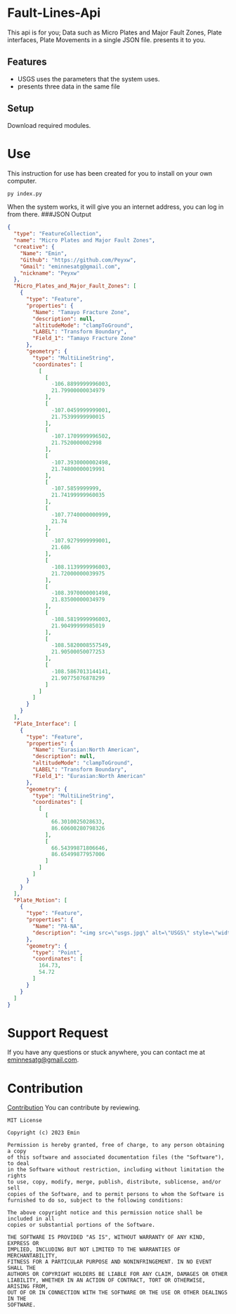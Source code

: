 # Fault-Lines-Api
This api is for you; Data such as Micro Plates and Major Fault Zones, Plate interfaces, Plate Movements in a single JSON file. presents it to you.



## Features
- USGS uses the parameters that the system uses.
- presents three data in the same file


## Setup
Download required modules.
# Use
This instruction for use has been created for you to install on your own computer.
```py
py index.py

```
When the system works, it will give you an internet address, you can log in from there.
###JSON Output
```json
{
  "type": "FeatureCollection",
  "name": "Micro Plates and Major Fault Zones",
  "creative": {
    "Name": "Emin",
    "Github": "https://github.com/Peyxw",
    "Gmail": "eminnesatg@gmail.com",
    "nickname": "Peyxw"
  },
  "Micro_Plates_and_Major_Fault_Zones": [
    {
      "type": "Feature",
      "properties": {
        "Name": "Tamayo Fracture Zone",
        "description": null,
        "altitudeMode": "clampToGround",
        "LABEL": "Transform Boundary",
        "Field_1": "Tamayo Fracture Zone"
      },
      "geometry": {
        "type": "MultiLineString",
        "coordinates": [
          [
            [
              -106.8899999996003,
              21.79900000034979
            ],
            [
              -107.0459999999001,
              21.75399999990015
            ],
            [
              -107.1709999996502,
              21.7520000002998
            ],
            [
              -107.3930000002498,
              21.74800000019991
            ],
            [
              -107.5859999999,
              21.74199999960035
            ],
            [
              -107.7740000000999,
              21.74
            ],
            [
              -107.9279999999001,
              21.686
            ],
            [
              -108.1139999996003,
              21.72000000039975
            ],
            [
              -108.3970000001498,
              21.83500000034979
            ],
            [
              -108.5819999996003,
              21.90499999985019
            ],
            [
              -108.5820008557549,
              21.90500050077253
            ],
            [
              -108.5867013144141,
              21.90775076878299
            ]
          ]
        ]
      }
    }
  ],
  "Plate_Interface": [
    {
      "type": "Feature",
      "properties": {
        "Name": "Eurasian:North American",
        "description": null,
        "altitudeMode": "clampToGround",
        "LABEL": "Transform Boundary",
        "Field_1": "Eurasian:North American"
      },
      "geometry": {
        "type": "MultiLineString",
        "coordinates": [
          [
            [
              66.3010025028633,
              86.60600280798326
            ],
            [
              66.54399871806646,
              86.65499877957006
            ]
          ]
        ]
      }
    }
  ],
  "Plate_Motion": [
    {
      "type": "Feature",
      "properties": {
        "Name": "PA-NA",
        "description": "<img src=\"usgs.jpg\" alt=\"USGS\" style=\"width:200px;height:150px;\"></img><br></br> <font size=\"4.5\"> <b>Plates: </b>PA-NA<br></br><b>Velocity: </b>76 mm/yr</font>"
      },
      "geometry": {
        "type": "Point",
        "coordinates": [
          164.73,
          54.72
        ]
      }
    }
  ]
}
```



# Support Request

If you have any questions or stuck anywhere, you can contact me at eminnesatg@gmail.com.
# Contribution
[Contribution](https://opensource.guide/tr/how-to-contribute/) You can contribute by reviewing.


``` 
MIT License

Copyright (c) 2023 Emin

Permission is hereby granted, free of charge, to any person obtaining a copy
of this software and associated documentation files (the "Software"), to deal
in the Software without restriction, including without limitation the rights
to use, copy, modify, merge, publish, distribute, sublicense, and/or sell
copies of the Software, and to permit persons to whom the Software is
furnished to do so, subject to the following conditions:

The above copyright notice and this permission notice shall be included in all
copies or substantial portions of the Software.

THE SOFTWARE IS PROVIDED "AS IS", WITHOUT WARRANTY OF ANY KIND, EXPRESS OR
IMPLIED, INCLUDING BUT NOT LIMITED TO THE WARRANTIES OF MERCHANTABILITY,
FITNESS FOR A PARTICULAR PURPOSE AND NONINFRINGEMENT. IN NO EVENT SHALL THE
AUTHORS OR COPYRIGHT HOLDERS BE LIABLE FOR ANY CLAIM, DAMAGES OR OTHER
LIABILITY, WHETHER IN AN ACTION OF CONTRACT, TORT OR OTHERWISE, ARISING FROM,
OUT OF OR IN CONNECTION WITH THE SOFTWARE OR THE USE OR OTHER DEALINGS IN THE
SOFTWARE.
```
